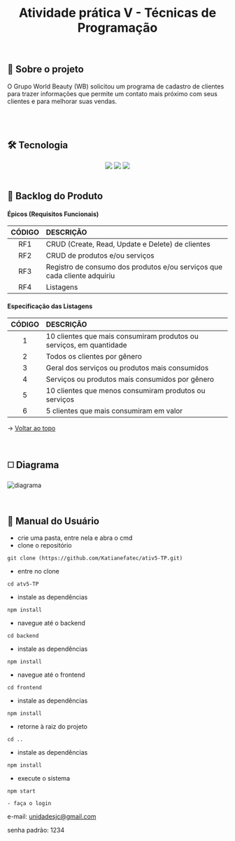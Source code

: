 <div align="center" id=topo>

<h1> Atividade prática V - Técnicas de Programação </h1>

</div>

<br>

<span id="sobre">

## :mag_right: Sobre o projeto
 O Grupo World Beauty (WB) solicitou um programa de cadastro de clientes para trazer informações que permite um contato mais próximo com seus clientes e para melhorar suas vendas. 
 
<br>
    
<br>

<span id="tec">

## 🛠️ Tecnologia

<div align="center">
<img src="https://img.shields.io/badge/Node.js-339933?style=for-the-badge&logo=nodedotjs&logoColor=white"/>
<img src="https://img.shields.io/badge/JavaScript-323330?style=for-the-badge&logo=javascript&logoColor=F7DF1E"/>
<img src="https://img.shields.io/badge/TypeScript-007ACC?style=for-the-badge&logo=typescript&logoColor=white"/>
</div>

<br>

<span id="backlog">

## :pushpin: Backlog do Produto  

 #### Épicos (Requisitos Funcionais) 
| CÓDIGO | DESCRIÇÃO |
|:------:|:----------|
|   RF1  | CRUD (Create, Read, Update e Delete) de clientes 
|   RF2  | CRUD de produtos e/ou serviços
|   RF3  | Registro de consumo dos produtos e/ou serviços que cada cliente adquiriu 
|   RF4  | Listagens 

 #### Especificação das Listagens
| CÓDIGO | DESCRIÇÃO |
|:------:|:----------|
|   1    | 10 clientes que mais consumiram produtos ou serviços, em quantidade
|   2    | Todos os clientes por gênero
|   3    | Geral dos serviços ou produtos mais consumidos
|   4    | Serviços ou produtos mais consumidos por gênero
|   5    | 10 clientes que menos consumiram produtos ou serviços
|   6    | 5 clientes que mais consumiram em valor

→ [Voltar ao topo](#topo)

<br>

## :white_medium_square: Diagrama
![diagrama](https://user-images.githubusercontent.com/100284976/201491396-551bb116-7868-4191-b58e-337de4f78c82.png)

<br>

<span id="manual">

## :scroll: Manual do Usuário

- crie uma pasta, entre nela e abra o cmd
- clone o repositório
~~~
git clone (https://github.com/Katianefatec/ativ5-TP.git)
~~~
    
- entre no clone 
~~~
cd atv5-TP
~~~

- instale as dependências
~~~
npm install
~~~

- navegue até o backend
~~~
cd backend
~~~
- instale as dependências
~~~
npm install
~~~
- navegue até o frontend
~~~
cd frontend
~~~
- instale as dependências
~~~
npm install
~~~

- retorne à raiz do projeto
~~~
cd ..
~~~
- instale as dependências
~~~
npm install
~~~
- execute o sistema
~~~
npm start
~~~
~~~
- faça o login
~~~
e-mail: unidadesjc@gmail.com

senha padrão: 1234

